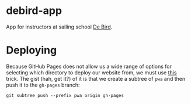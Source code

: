 # debird-app

App for instructors at sailing school [De Bird](https://www.debird.nl).

# Deploying

Because GitHub Pages does not allow us a wide range of options for selecting which directory to deploy our website from, we must use [this](https://gist.github.com/cobyism/4730490) trick.
The gist (hah, get it?) of it is that we create a subtree of `pwa` and then push it to the `gh-pages` branch:

```console
git subtree push --prefix pwa origin gh-pages
```
